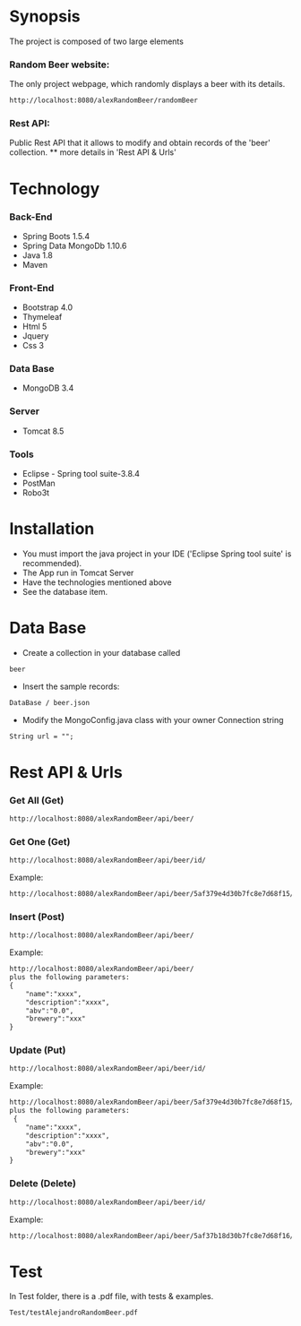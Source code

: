 # Synopsis

The project is composed of two large elements

### Random Beer website:

The only project webpage, which randomly displays a beer with its details.
 ~~~ txt
http://localhost:8080/alexRandomBeer/randomBeer
 ~~~

### Rest API: 
Public Rest API  that it allows to modify and obtain records of the 'beer' collection.
** more details in 'Rest API & Urls'


# Technology

### Back-End 
* Spring Boots 1.5.4
* Spring Data MongoDb 1.10.6
* Java 1.8
* Maven 

### Front-End 
* Bootstrap 4.0
* Thymeleaf
* Html 5
* Jquery
* Css 3

### Data Base
* MongoDB 3.4

### Server
* Tomcat 8.5

### Tools 
* Eclipse - Spring tool suite-3.8.4
* PostMan
* Robo3t

# Installation

* You must import the java project in your IDE ('Eclipse Spring tool suite' is recommended).
* The App run in Tomcat Server
* Have the technologies mentioned above
* See the database item.


# Data Base


* Create a collection in your database called
~~~ txt 
beer
~~~ 
* Insert the sample records:
 ~~~ txt
DataBase / beer.json
~~~ 
* Modify the MongoConfig.java class with your owner Connection string 
~~~ txt 
String url = "";
~~~ 


# Rest API & Urls 
### Get All (Get)
   ~~~ txt 
   http://localhost:8080/alexRandomBeer/api/beer/
   ~~~
### Get One (Get)
   ~~~ txt
   http://localhost:8080/alexRandomBeer/api/beer/id/
   ~~~
   Example:
   ~~~ txt
   http://localhost:8080/alexRandomBeer/api/beer/5af379e4d30b7fc8e7d68f15/
   ~~~

### Insert  (Post)

   ~~~ txt
   http://localhost:8080/alexRandomBeer/api/beer/
  ~~~
   Example:
   ~~~ txt
   http://localhost:8080/alexRandomBeer/api/beer/
   plus the following parameters:
   {
	   "name":"xxxx",
	   "description":"xxxx",
	   "abv":"0.0",
	   "brewery":"xxx"
   }
   ~~~

### Update  (Put)
   ~~~ txt
   http://localhost:8080/alexRandomBeer/api/beer/id/
   ~~~
   Example:
   ~~~ txt
   http://localhost:8080/alexRandomBeer/api/beer/5af379e4d30b7fc8e7d68f15/
   plus the following parameters:
    {
	   "name":"xxxx",
	   "description":"xxxx",
	   "abv":"0.0",
	   "brewery":"xxx"
   }
   ~~~

### Delete  (Delete)
   ~~~ txt
   http://localhost:8080/alexRandomBeer/api/beer/id/
   ~~~
   Example:
   ~~~ txt
   http://localhost:8080/alexRandomBeer/api/beer/5af37b18d30b7fc8e7d68f16/
   ~~~

# Test
   In Test folder, there is a .pdf file, with tests & examples.
  ~~~ txt
  Test/testAlejandroRandomBeer.pdf
  ~~~

